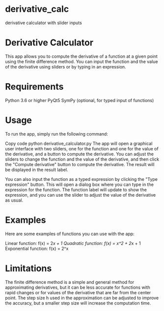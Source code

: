 # derivative_calc
derivative calculator with slider inputs
# Derivative Calculator
This app allows you to compute the derivative of a function at a given point using the finite difference method. You can input the function and the value of the derivative using sliders or by typing in an expression.

# Requirements
Python 3.6 or higher
PyQt5
SymPy (optional, for typed input of functions)
# Usage
To run the app, simply run the following command:

Copy code
python derivative_calculator.py
The app will open a graphical user interface with two sliders, one for the function and one for the value of the derivative, and a button to compute the derivative. You can adjust the sliders to change the function and the value of the derivative, and then click the "Compute derivative" button to compute the derivative. The result will be displayed in the result label.

You can also input the function as a typed expression by clicking the "Type expression" button. This will open a dialog box where you can type in the expression for the function. The function label will update to show the expression, and you can use the slider to adjust the value of the derivative as usual.

# Examples
Here are some examples of functions you can use with the app:

Linear function: f(x) = 2*x + 1
Quadratic function: f(x) = x^2 + 2*x + 1
Exponential function: f(x) = 2^x
# Limitations
The finite difference method is a simple and general method for approximating derivatives, but it can be less accurate for functions with rapid changes or for values of the derivative that are far from the center point. The step size h used in the approximation can be adjusted to improve the accuracy, but a smaller step size will increase the computation time.





